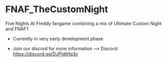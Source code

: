 # FNAF_TheCustomNight
Five Nights At Freddy fangame combining a mix of Ultimate Custom Night and FNAF1

- Currently in very early development phase

* Join our discord for more information --> Discord: https://discord.gg/DJPjdtHq3x
